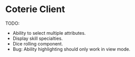 # Coterie Client



TODO: 
 * Ability to select multiple attributes.
 * Display skill specialties.
 * Dice rolling component.
 * Bug: Ability highlighting should only work in view mode.
